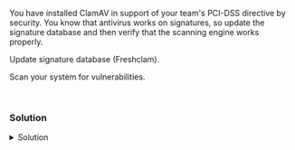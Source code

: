 You have installed ClamAV in support of your team's PCI-DSS directive by security. You know that antivirus works on signatures, so update the signature database and then verify that the scanning engine works properly.

Update signature database (Freshclam).

Scan your system for vulnerabilities.

<br>

### Solution
<details>
<summary>Solution</summary>

Stop clamav-freshclam so that you can update manually.

```plain
systemctl status clamav-freshclam --no-pager
systemctl stop clamav-freshclam
```

Manually update your antivirus database

```plain
freshclam
```

What do you see in the output? What is the relevant information?

Turn on and enable automatic daily antivirus signature updates

```plain
systemctl enable clamav-freshclam --now
```

Run your first scan against a directory

```plain
time clamscan --infected --remove --recursive --log=/var/log/clamav/clamav.log /etc
```

How long did the scan take? Is the system time the same as the scanner time?

Verify that file was written out to

```plain
cat /var/log/clamav/clamav.log
```

With all of these steps complete we're ready to move on to the automation piece.

</details>